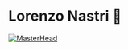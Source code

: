 # Lorenzo Nastri 🚀

[![MasterHead](http://www.codingvilla.in/wp-content/uploads/2019/11/baner3.jpg)](https://lnastri25.io)


<!--
**lnastri25/lnastri25** is a ✨ _special_ ✨ repository because its `README.md` (this file) appears on your GitHub profile.

Here are some ideas to get you started:

- 🔭 I’m currently working on ...
- 🌱 I’m currently learning ...
- 👯 I’m looking to collaborate on ...
- 🤔 I’m looking for help with ...
- 💬 Ask me about ...
- 📫 How to reach me: ...
- 😄 Pronouns: ...
- ⚡ Fun fact: ...
-->
